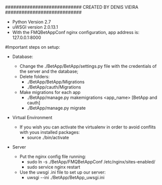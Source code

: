 ############################
 CREATED BY DENIS VIEIRA
############################

- Python Version 2.7
- uWSGI version 2.0.13.1
- With the FMQBetAppConf nginx configuration, app address is: 127.0.0.1:8000

#Important steps on setup:
- Database:
	- Change the ./BetApp/BetApp/settings.py file with the credentials of the server and the database;
	- Delete folders:
		- ./BetApp/BetApp/Migrations
		- ./BetApp/cauth/Migrations
	- Make migrations for each app
		- ./BetApp/manage.py makemigrations <app_name>   [BetApp and cauth]
		- ./BetApp/manage.py migrate

- Virtual Environment
	- If you wish you can activate the virtualenv in order to avoid conflits with yous installed packages:
		- source ./bin/activate
- Server
	- Put the nginx config file running:
		- sudo ln -s ./BetApp/FMQBetAppConf /etc/nginx/sites-enabled/
		- sudo service nginx restart
	- Use the uwsgi .ini file to set up our server:
		- uwsgi --ini ./BetApp/BetApp_uwsgi.ini
